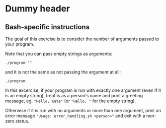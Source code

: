 # Dummy header

## Bash-specific instructions

The goal of this exercise is to consider the number of arguments passed to your program.

Note that you can pass empty strings as arguments:

`./program ""`

and it is not the same as not passing the argument at all:

`./program`

In this excercise, if your program is run with exactly one argument (even if it is an empty string), treat is as a person's name and print a greeting message, eg. `"Hello, Kate"` (or `"Hello, "` for the empty string).

Otherwise if it is run with no arguments or more than one argument, print an error message `"Usage: error_handling.sh <person>"` and exit with a non-zero status.
